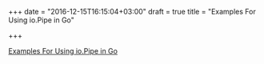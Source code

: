 +++
date = "2016-12-15T16:15:04+03:00"
draft = true
title = "Examples For Using io.Pipe in Go"

+++

<p><a href="https://zupzup.org/io-pipe-go">Examples For Using io.Pipe in Go</a></p>
